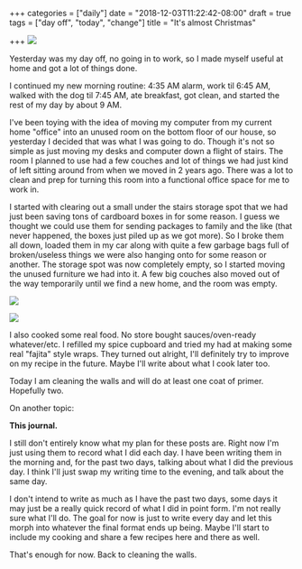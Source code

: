 +++
categories = ["daily"]
date = "2018-12-03T11:22:42-08:00"
draft = true
tags = ["day off", "today", "change"]
title = "It's almost Christmas"

+++
![](/uploads/IMG_8431.JPG)

Yesterday was my day off, no going in to work, so I made myself useful at home and got a lot of things done.

I continued my new morning routine: 4:35 AM alarm, work til 6:45 AM, walked with the dog til 7:45 AM, ate breakfast, got clean, and started the rest of my day by about 9 AM.

I've been toying with the idea of moving my computer from my current home "office" into an unused room on the bottom floor of our house, so yesterday I decided that was what I was going to do. Though it's not so simple as just moving my desks and computer down a flight of stairs. The room I planned to use had a few couches and lot of things we had just kind of left sitting around from when we moved in 2 years ago. There was a lot to clean and prep for turning this room into a functional office space for me to work in.

I started with clearing out a small under the stairs storage spot that we had just been saving tons of cardboard boxes in for some reason. I guess we thought we could use them for sending packages to family and the like (that never happened, the boxes just piled up as we got more). So I broke them all down, loaded them in my car along with quite a few garbage bags full of broken/useless things we were also hanging onto for some reason or another. The storage spot was now completely empty, so I started moving the unused furniture we had into it. A few big couches also moved out of the way temporarily until we find a new home, and the room was empty.

![](/uploads/IMG_8442.JPG)

![](/uploads/IMG_8436.JPG)

I also cooked some real food. No store bought sauces/oven-ready whatever/etc. I refilled my spice cupboard and tried my had at making some real "fajita" style wraps. They turned out alright, I'll definitely try to improve on my recipe in the future. Maybe I'll write about what I cook later too.

Today I am cleaning the walls and will do at least one coat of primer. Hopefully two.

On another topic:

**This journal.**

I still don't entirely know what my plan for these posts are. Right now I'm just using them to record what I did each day. I have been writing them in the morning and, for the past two days, talking about what I did the previous day. I think I'll just swap my writing time to the evening, and talk about the same day.

I don't intend to write as much as I have the past two days, some days it may just be a really quick record of what I did in point form. I'm not really sure what I'll do. The goal for now is just to write every day and let this morph into whatever the final format ends up being. Maybe I'll start to include my cooking and share a few recipes here and there as well.

That's enough for now. Back to cleaning the walls.